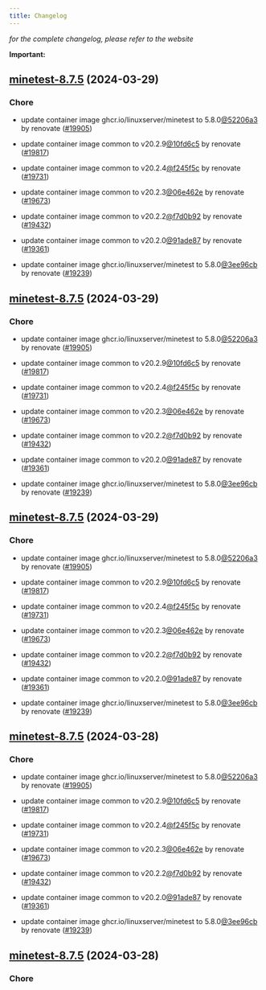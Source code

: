 ```yaml
---
title: Changelog
---
```



*for the complete changelog, please refer to the website*

**Important:**


## [minetest-8.7.5](https://github.com/truecharts/charts/compare/minetest-8.6.0...minetest-8.7.5) (2024-03-29)

### Chore



- update container image ghcr.io/linuxserver/minetest to 5.8.0[@52206a3](https://github.com/52206a3) by renovate ([#19905](https://github.com/truecharts/charts/issues/19905))

- update container image common to v20.2.9[@10fd6c5](https://github.com/10fd6c5) by renovate ([#19817](https://github.com/truecharts/charts/issues/19817))

- update container image common to v20.2.4[@f245f5c](https://github.com/f245f5c) by renovate ([#19731](https://github.com/truecharts/charts/issues/19731))

- update container image common to v20.2.3[@06e462e](https://github.com/06e462e) by renovate ([#19673](https://github.com/truecharts/charts/issues/19673))

- update container image common to v20.2.2[@f7d0b92](https://github.com/f7d0b92) by renovate ([#19432](https://github.com/truecharts/charts/issues/19432))

- update container image common to v20.2.0[@91ade87](https://github.com/91ade87) by renovate ([#19361](https://github.com/truecharts/charts/issues/19361))

- update container image ghcr.io/linuxserver/minetest to 5.8.0[@3ee96cb](https://github.com/3ee96cb) by renovate ([#19239](https://github.com/truecharts/charts/issues/19239))


## [minetest-8.7.5](https://github.com/truecharts/charts/compare/minetest-8.6.0...minetest-8.7.5) (2024-03-29)

### Chore



- update container image ghcr.io/linuxserver/minetest to 5.8.0[@52206a3](https://github.com/52206a3) by renovate ([#19905](https://github.com/truecharts/charts/issues/19905))

- update container image common to v20.2.9[@10fd6c5](https://github.com/10fd6c5) by renovate ([#19817](https://github.com/truecharts/charts/issues/19817))

- update container image common to v20.2.4[@f245f5c](https://github.com/f245f5c) by renovate ([#19731](https://github.com/truecharts/charts/issues/19731))

- update container image common to v20.2.3[@06e462e](https://github.com/06e462e) by renovate ([#19673](https://github.com/truecharts/charts/issues/19673))

- update container image common to v20.2.2[@f7d0b92](https://github.com/f7d0b92) by renovate ([#19432](https://github.com/truecharts/charts/issues/19432))

- update container image common to v20.2.0[@91ade87](https://github.com/91ade87) by renovate ([#19361](https://github.com/truecharts/charts/issues/19361))

- update container image ghcr.io/linuxserver/minetest to 5.8.0[@3ee96cb](https://github.com/3ee96cb) by renovate ([#19239](https://github.com/truecharts/charts/issues/19239))


## [minetest-8.7.5](https://github.com/truecharts/charts/compare/minetest-8.6.0...minetest-8.7.5) (2024-03-29)

### Chore



- update container image ghcr.io/linuxserver/minetest to 5.8.0[@52206a3](https://github.com/52206a3) by renovate ([#19905](https://github.com/truecharts/charts/issues/19905))

- update container image common to v20.2.9[@10fd6c5](https://github.com/10fd6c5) by renovate ([#19817](https://github.com/truecharts/charts/issues/19817))

- update container image common to v20.2.4[@f245f5c](https://github.com/f245f5c) by renovate ([#19731](https://github.com/truecharts/charts/issues/19731))

- update container image common to v20.2.3[@06e462e](https://github.com/06e462e) by renovate ([#19673](https://github.com/truecharts/charts/issues/19673))

- update container image common to v20.2.2[@f7d0b92](https://github.com/f7d0b92) by renovate ([#19432](https://github.com/truecharts/charts/issues/19432))

- update container image common to v20.2.0[@91ade87](https://github.com/91ade87) by renovate ([#19361](https://github.com/truecharts/charts/issues/19361))

- update container image ghcr.io/linuxserver/minetest to 5.8.0[@3ee96cb](https://github.com/3ee96cb) by renovate ([#19239](https://github.com/truecharts/charts/issues/19239))


## [minetest-8.7.5](https://github.com/truecharts/charts/compare/minetest-8.6.0...minetest-8.7.5) (2024-03-28)

### Chore



- update container image ghcr.io/linuxserver/minetest to 5.8.0[@52206a3](https://github.com/52206a3) by renovate ([#19905](https://github.com/truecharts/charts/issues/19905))

- update container image common to v20.2.9[@10fd6c5](https://github.com/10fd6c5) by renovate ([#19817](https://github.com/truecharts/charts/issues/19817))

- update container image common to v20.2.4[@f245f5c](https://github.com/f245f5c) by renovate ([#19731](https://github.com/truecharts/charts/issues/19731))

- update container image common to v20.2.3[@06e462e](https://github.com/06e462e) by renovate ([#19673](https://github.com/truecharts/charts/issues/19673))

- update container image common to v20.2.2[@f7d0b92](https://github.com/f7d0b92) by renovate ([#19432](https://github.com/truecharts/charts/issues/19432))

- update container image common to v20.2.0[@91ade87](https://github.com/91ade87) by renovate ([#19361](https://github.com/truecharts/charts/issues/19361))

- update container image ghcr.io/linuxserver/minetest to 5.8.0[@3ee96cb](https://github.com/3ee96cb) by renovate ([#19239](https://github.com/truecharts/charts/issues/19239))


## [minetest-8.7.5](https://github.com/truecharts/charts/compare/minetest-8.6.0...minetest-8.7.5) (2024-03-28)

### Chore


